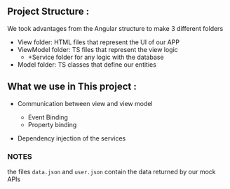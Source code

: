 ## Project Structure : 

We took advantages from the Angular structure to make 3 different folders 

- View folder: HTML files that represent the UI of our APP 
- ViewModel folder: TS files that represent the view logic 
  - +Service folder for any logic with the database 
- Model folder: TS classes that define our entities 


## What we use in This project : 

- Communication between view and view model 
  - Event Binding 
  - Property binding 

- Dependency injection of the services 

### NOTES

the files ``data.json`` and ``user.json`` contain the data returned by our mock APIs 

